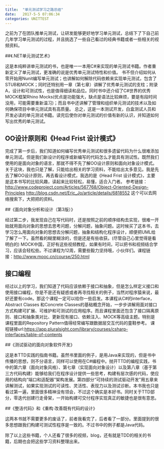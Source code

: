 ```yaml
---
title:  "单元测试学习之路总结"
date:   2017-5-5 07:06:34
categories: UNITTEST
---
```


之前为了在团队推单元测试，让研发能够更好地学习单元测试，总结下了下自己前几年学习单元测试的过程，并且挑选了一些自己看过的经典书籍或者一些相关的视频资料。

##《.NET单元测试艺术》

这是本纯粹讲单元测试的书，也是唯一一本用C#来实现的单元测试书籍。作者重新定义了单元测试，更准确的说是优秀单元测试特性和价值。
书不但介绍如何从零开始用Nunit编写单元测试；也讲解如何解除代码依赖来实现单元测试，包含了STUB和MOCK；同时还特别用一章（第七章）讲解了优秀单元测试的支柱；附录A，设计和可测试性，也是值得细读和品位。同时书中还介绍了C#世界的优秀MOCK框架Rhino Mocks(优点是功能强大，缺点是语法比较麻烦，要是有段时间没用，可能需要重新温习)；而且书中还讲解了管理和组织单元测试的技术以及如何确保项目中单元测试具有高质量。
总之，这是一本测试开发，白盒测试人员和开发必读的单元测试书籍。读完后使你对单元测试的价值有新的认识，并知道如何写出优秀的单元测试。

## OO设计原则和《Head Frist 设计模式》

完成了第一步后，我们知道如何编写优秀单元测试和很多遗留代码为什么很难添加单元测试。但是我们新设计的程序或新编写的代码怎么才能具有测试性。既然我们使用的是面向对象的语言，那就不得不先了解OO设计原则和面向对象设计模式。关于这块，我也只是了解，只能给出相关的学习资料，不能给出太多意见。我是先去了解OO设计原则，再去看设计模式，我选的是《Head Frist 设计模式》，主要是这本书写的比较风趣，读起来比较轻松，易懂，适合入门者。
参考链接：
http://www.codeproject.com/Articles/567768/Object-Oriented-Design-Principles
http://blog.csdn.net/Eric_Jo/article/details/6818552
这个可以去网络搜索下，大把把的资料。

##《面向对象分析和设计（第3版）》

经过第二步，我发现自己在写代码时，还是按照之前的顺序结构去实现，很难一开始就用面向对象的思想去思考问题，分解问题，抽象问题。这时候买了这本书，去学习怎么用面向对象的思想去分解问题，抽象和结构化程序设计，顺便把UML给了解了一下。虽然看的糊里糊涂的，但是还是有些收获。(尽管自己心里觉得是看明白的)
MOCK中国，正好有这些视频教程，如果有时间，可以把书和视频结合学习，应该会轻松些。不过课程为12周，需要些毅力坚持哦，小伙伴们。课程链接：http://www.mooc.cn/course/250.html

## 接口编程

经过以上的学习，我们知道了代码应该依赖于接口和抽象，但是怎么样定义接口和使用接口编程，你是不是还有疑惑或者再寻找相关的例子，当然对程序猿来说，最好还要有code。那这个课程一定可以给你一些启发。本课程从C#的interface，Abstract Classes 和Concrete Classes的基础概念开始，一步步讲解用面对接口方式构建可扩展、可维护和可测试的应用程序。而且课程里面还包含了接口隔离原则、接口和抽象类对比、更新现有接口、依赖注入、MOCK等高级主题。特别是课程里面的Repository Pattern值得经常编写跟数据层交互代码的童鞋参考。
课程链接url:https://app.pluralsight.com/library/courses/csharp-interfaces/table-of-contents

##《测试驱动的面向对象软件开发》

 这是本TTD实践的指南书籍。虽然书里面的例子，是用Java来实现的，但是书中传播的思想，则不分语言，同样可以使用在C#编程中。抛开TTD的编程实践，书中的第六章（面向对象风格）、第七章（实现面向对象设计）以及第八章（基于第三方代码构建）能够给我们在程序设计提供一些思考，构建有层次感的代码，使应用的结构向“端口和适配器”架构发展。第四部分“可持续的测试驱动开发”用五章来讲解测试，如果实现测试的可读性、灵活性、表现力以及测试诊断。本书我也只是看过第一遍，里面很多精神没有领会，不过这个确实是本好书。同时关于TTD部分，零迭代创建行走骨架，一开始构建可交付程序实现真正的敏捷也是很有意思。

##《整洁代码》和《重构 改善既有代码的设计》

这两本书就不需要更多的废话了，前者我看完了，后者看了一部分。里面提到的很多思想跟我们构建可测试性程序是一致的。不过书中的例子都是Java代码。


除了以上这些书籍，个人还看了很多的视频，blog，还有就是TDD的相关的书籍，后期也会把这些学习资料整理出来。




